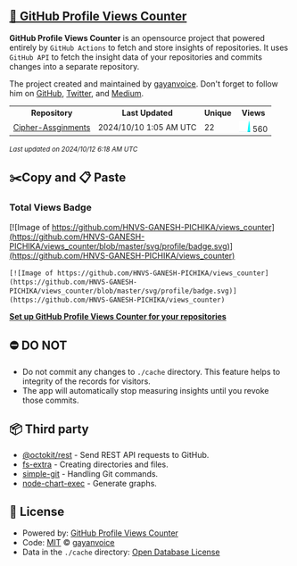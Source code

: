 ## [🚀 GitHub Profile Views Counter](https://github.com/gayanvoice/github-profile-views-counter)
**GitHub Profile Views Counter** is an opensource project that powered entirely by  `GitHub Actions` to fetch and store insights of repositories.
It uses `GitHub API` to fetch the insight data of your repositories and commits changes into a separate repository.

The project created and maintained by [gayanvoice](https://github.com/gayanvoice). Don't forget to follow him on [GitHub](https://github.com/gayanvoice), [Twitter](https://twitter.com/gayanvoice), and [Medium](https://gayanvoice.medium.com/).

<table>
	<tr>
		<th>
			Repository
		</th>
		<th>
			Last Updated
		</th>
		<th>
			Unique
		</th>
		<th>
			Views
		</th>
	</tr>
	<tr>
		<td>
			<a href="https://github.com/HNVS-GANESH-PICHIKA/views_counter/tree/master/readme/849790671/year.md">
				Cipher-Assginments
			</a>
		</td>
		<td>
			2024/10/10 1:05 AM UTC
		</td>
		<td>
			22
		</td>
		<td>
			<img alt="Response time graph" src="https://github.com/HNVS-GANESH-PICHIKA/views_counter/raw/master/graph/849790671/small/year.png" height="20"> 560
		</td>
	</tr>
</table>

<small><i>Last updated on 2024/10/12 6:18 AM UTC</i></small>

## ✂️Copy and 📋 Paste
### Total Views Badge
[![Image of https://github.com/HNVS-GANESH-PICHIKA/views_counter](https://github.com/HNVS-GANESH-PICHIKA/views_counter/blob/master/svg/profile/badge.svg)](https://github.com/HNVS-GANESH-PICHIKA/views_counter)

```readme
[![Image of https://github.com/HNVS-GANESH-PICHIKA/views_counter](https://github.com/HNVS-GANESH-PICHIKA/views_counter/blob/master/svg/profile/badge.svg)](https://github.com/HNVS-GANESH-PICHIKA/views_counter)
```
[**Set up GitHub Profile Views Counter for your repositories**](https://github.com/gayanvoice/github-profile-views-counter)
## ⛔ DO NOT
- Do not commit any changes to `./cache` directory. This feature helps to integrity of the records for visitors.
- The app will automatically stop measuring insights until you revoke those commits.
## 📦 Third party

- [@octokit/rest](https://www.npmjs.com/package/@octokit/rest) - Send REST API requests to GitHub.
- [fs-extra](https://www.npmjs.com/package/fs-extra) - Creating directories and files.
- [simple-git](https://www.npmjs.com/package/simple-git) - Handling Git commands.
- [node-chart-exec](https://www.npmjs.com/package/node-chart-exec) - Generate graphs.
## 📄 License
- Powered by: [GitHub Profile Views Counter](https://github.com/gayanvoice/github-profile-views-counter)
- Code: [MIT](./LICENSE) © [gayanvoice](https://github.com/gayanvoice)
- Data in the `./cache` directory: [Open Database License](https://opendatacommons.org/licenses/odbl/1-0/)